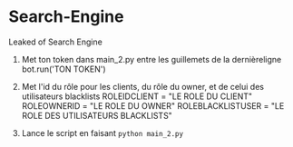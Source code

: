 # Search-Engine
Leaked of Search Engine

1. Met ton token dans main_2.py entre les guillemets de la dernièreligne
bot.run('TON TOKEN')

2. Met l'id du rôle pour les clients, du rôle du owner, et de celui des utilisateurs blacklists
ROLEIDCLIENT = "LE ROLE DU CLIENT"
ROLEOWNERID = "LE ROLE DU OWNER"
ROLEBLACKLISTUSER = "LE ROLE DES UTILISATEURS BLACKLISTS"

3. Lance le script en faisant `python main_2.py`
